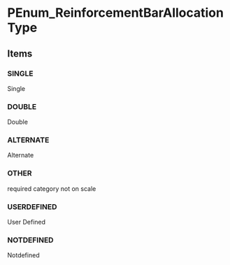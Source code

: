 # PEnum_ReinforcementBarAllocationType

## Items

### SINGLE
Single

### DOUBLE
Double

### ALTERNATE
Alternate

### OTHER
required category not on scale

### USERDEFINED
User Defined

### NOTDEFINED
Notdefined
